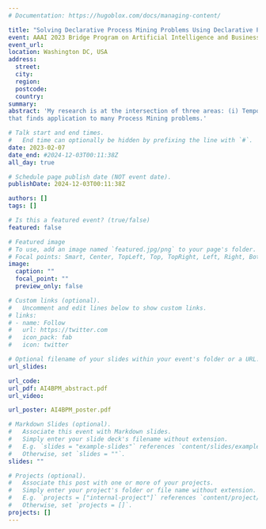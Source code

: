 ```yaml
---
# Documentation: https://hugoblox.com/docs/managing-content/

title: "Solving Declarative Process Mining Problems Using Declarative Problem Solving (AI4BPM@AAAI)"
event: AAAI 2023 Bridge Program on Artificial Intelligence and Business Process Management
event_url:
location: Washington DC, USA
address:
  street:
  city:
  region:
  postcode:
  country:
summary:
abstract: 'My research is at the intersection of three areas: (i) Temporal Logics, (ii) Declarative Problem Solving, and (iii) Process Mining. In particular, I focus on solving problems from Declarative Process Mining - where process models are temporal logic formulae - using declarative approaches like Satisfiability testing (SAT), Answer Set Programming (ASP), and Automated Planning (AP). My main result is the proposal of a new technique for Temporal Reasoning in ASP, based on exploiting the automata representation of the formulae, and
that finds application to many Process Mining problems.'

# Talk start and end times.
#   End time can optionally be hidden by prefixing the line with `#`.
date: 2023-02-07
date_end: #2024-12-03T00:11:38Z
all_day: true

# Schedule page publish date (NOT event date).
publishDate: 2024-12-03T00:11:38Z

authors: []
tags: []

# Is this a featured event? (true/false)
featured: false

# Featured image
# To use, add an image named `featured.jpg/png` to your page's folder. 
# Focal points: Smart, Center, TopLeft, Top, TopRight, Left, Right, BottomLeft, Bottom, BottomRight.
image:
  caption: ""
  focal_point: ""
  preview_only: false

# Custom links (optional).
#   Uncomment and edit lines below to show custom links.
# links:
# - name: Follow
#   url: https://twitter.com
#   icon_pack: fab
#   icon: twitter

# Optional filename of your slides within your event's folder or a URL.
url_slides:

url_code:
url_pdf: AI4BPM_abstract.pdf
url_video:

url_poster: AI4BPM_poster.pdf

# Markdown Slides (optional).
#   Associate this event with Markdown slides.
#   Simply enter your slide deck's filename without extension.
#   E.g. `slides = "example-slides"` references `content/slides/example-slides.md`.
#   Otherwise, set `slides = ""`.
slides: ""

# Projects (optional).
#   Associate this post with one or more of your projects.
#   Simply enter your project's folder or file name without extension.
#   E.g. `projects = ["internal-project"]` references `content/project/deep-learning/index.md`.
#   Otherwise, set `projects = []`.
projects: []
---
```

